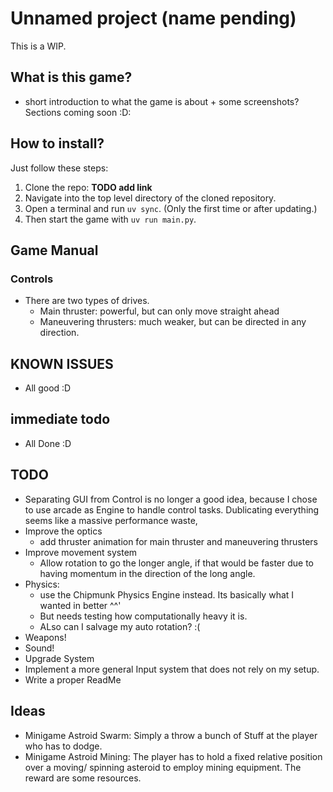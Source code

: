 Unnamed project (name pending)
==============================

This is a WIP.

## What is this game?
- short introduction to what the game is about + some screenshots?
Sections coming soon :D:

## How to install?

Just follow these steps:
1. Clone the repo: **TODO add link**
2. Navigate into the top level directory of the cloned  repository.
3. Open a terminal and run `uv sync`. (Only the first time or after updating.)
4. Then start the game with `uv run main.py`.

## Game Manual

### Controls
- There are two types of drives. 
  - Main thruster: powerful, but can only move straight ahead
  - Maneuvering thrusters: much weaker, but can be directed in any direction.

## KNOWN ISSUES
- All good :D

## immediate todo
- All Done :D

## TODO
- Separating GUI from Control is no longer a good idea, because I chose to use arcade as Engine to handle control tasks. Dublicating everything seems like a massive performance waste,
- Improve the optics
  - add thruster animation for main thruster and maneuvering thrusters 
- Improve movement system
  - Allow rotation to go the longer angle, if that would be faster due to having momentum in the direction of the long angle.
- Physics:
  - use the Chipmunk Physics Engine instead. Its basically what I wanted in better ^^'
  - But needs testing how computationally heavy it is.
  - ALso can I salvage my auto rotation? :(
- Weapons!
- Sound!
- Upgrade System
- Implement a more general Input system that does not rely on my setup.
- Write a proper ReadMe

## Ideas
- Minigame Astroid Swarm: Simply a throw a bunch of Stuff at the player who has to dodge.
- Minigame Astroid Mining: The player has to hold a fixed relative position over a moving/ spinning asteroid to employ mining equipment. The reward are some resources.